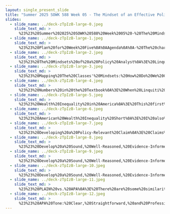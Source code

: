 ```yaml
---
layout: single_present_slide
title: "Summer 2025 SOWK 588 Week 05 - The Mindset of an Effective Policy Analyst"
slides:
  - slide_name: ../deck-zTpIzB-large-0.jpeg
    slide_text_md: >
      %23%23%20Summer%202025%20SOWK%20588%20Week%2005%20-%20The%20Mindset%20of%20an%20Effective%20Policy%20Analyst%0A%0Atitle:%20Summer%202025%20SOWK%20588%20Week%2005%20-%20The%20Mindset%20of%20an%20Effective%20Policy%20Analyst%0Adate:%202025-06-27%2021:24:57%0Alocation:%20Heritage%20University%0Atags:%0A%20%20-%20Heritage%20University%0A%20%20-%20MSW%20Program%0A%20%20-%20SOWK%20588%0Apresentation_video:%20%3E%0A%20%20%22%22%0Adescription:%20%3E%0A%0AWeek%20five%20includes%20an%20in-person%20class%20session%20on%20Saturday%20(06/28/25).%20In%20$2.00%20a%20Day,%20Edin%20and%20Shaefer%20(2016)%20shift%20toward%20the%20work%20of%20survival%20that%20can%20be%20so%20consuming%20for%20people%20living%20on%20the%20margins.%20There%20is%20a%20forum%20to%20start%20considering%20potential%20policies%20that%20could%20help%20support%20this%20population%20or%20to%20reflect%20on%20the%20systematic%20nature%20of%20this%20poverty.%20Linquiti's%20(2022)%20reading%20is%20focused%20on%20the%20characteristics%20that%20make%20up%20an%20effective%20policy%20analyst.%20Students%20will%20engage%20in%20several%20forums%20this%20week%E2%80%94developing%20and%20sharing%20their%20own%20Fermi%20Cheat%20Sheets,%20responding%20to%20applied%20policy%20discussion%20questions,%20and%20critically%20examining%20what%20it%20means%20to%20%22deconstruct%22%20a%20policy%20claim.%20During%20the%20in-person%20class%20session,%20we%20will%20consider%20this%20practice%20with%20constructing%20and%20deconstructing%20policy%20claims%20and%20understanding%20the%20characteristics%20of%20an%20effective%20policy%20analyst.%0A%0AThe%20agenda%20for%20the%20in-person%20class%20session%20includes:%0A%0A-%20The%20characteristics%20of%20an%20effective%20policy%20analyst%0A-%20Understanding%20numbers%20and%20inequality%0A-%20Developing%20a%20sound,%20well-reasoned,%20evidence-informed,%20policy-relevant%20claim%0A-%20PLAIN%20vs%20APA%20writing%20style%0A%0AThe%20learning%20objectives%20this%20week%20include:%0A%0A-%20Identify%20and%20reflect%20on%20the%20six%20core%20mindsets%20of%20effective%20policy%20analysts%0A-%20Apply%20a%20framework%20to%20develop%20and%20critique%20policy%20claims%20using%20real-world%20topics%20collaboratively%0A-%20Interpret%20visual%20and%20quantitative%20data%20to%20understand%20wealth%20inequality%0A-%20Compare%20APA%20and%20PLAIN%20writing%20styles%0A-%20Explain%20how%20Fermi%20estimation%20techniques%20can%20be%20used%20to%20approach%20policy%20questions%20quickly%20and%20effectively.%0A-%20Identify%20and%20evaluate%20the%20components%20of%20a%20well-structured%20policy%20claim.%0A-%20Reflect%20on%20the%20structural%20causes%20of%20poverty%20and%20explore%20potential%20policy%20responses.%0A-%20Apply%20critical%20thinking%20to%20assess%20assumptions,%20power%20dynamics,%20and%20ideologies%20embedded%20in%20policy%20claims.%0A-%20Explore%20broader%20critical%20frameworks%20and%20consider%20how%20they%20expand%20the%20scope%20of%20policy%20practice.%0A-%20Practice%20articulating%20and%20critiquing%20policy%20arguments%20through%20structured%20written%20and%20verbal%20responses.%0A%0A
  - slide_name: ../deck-zTpIzB-large-1.jpeg
    slide_text_md: >
      %23%23%20Plan%20for%20Week%20Five%0A%0AAgenda%0A%0A-%20The%20characteristics%20of%20an%20effective%20policy%20analyst%0A-%20Understanding%20numbers%20and%20inequality%0A-%20Developing%20a%20sound,%20well-reasoned,%20evidence-informed,%20policy-relevant%20claim%0A-%20PLAIN%20vs%20APA%20writing%20style%0A%0ALearning%20Objectives%0A%0A-%20Identify%20and%20reflect%20on%20the%20six%20core%20mindsets%20of%20effective%20policy%20analysts%0A-%20Apply%20a%20framework%20to%20develop%20and%20critique%20policy%20claims%20using%20real-world%20topics%20collaboratively%0A-%20Interpret%20visual%20and%20quantitative%20data%20to%20understand%20wealth%20inequality%0A-%20Compare%20APA%20and%20PLAIN%20writing%20styles%0A%0A%0A
  - slide_name: ../deck-zTpIzB-large-2.jpeg
    slide_text_md: >
      %23%23%20The%20Mindsets%20of%20a%20Policy%20Analyst%0A%3E%20Linquiti%20(2022)%20describes%20six%20characteristics%20of%20a%20good%20policy%20analyst.%20These%20include%0A%0A**%F0%9F%94%8D%20Critical%20Thinker**%0A-%20Skeptical%20but%20not%20cynical%20%20%0A-%20Neutral%20commitment%20to%20scientific%20method%20%20%0A-%20Humble,%20curious,%20and%20open-minded%20%20%0A%0A**%F0%9F%A7%B0%20Pragmatic**%0A-%20Embraces%20real-world%20context%20of%20policy%20analysis%20%20%0A-%20Adept%20at%20satisficing%20%20%0A-%20Knows%20value%20of%20analysis%20is%20lost%20if%20not%20effectively%20communicated%20%20%0A%0A**%F4%81%92%91%20Competent**%0A-%20Appropriate%20domain,%20procedural,%20political,%20and%20analytic%20expertise%20%20%0A-%20Committed%20to%20lifelong%20learning%20%20%0A-%20Team%20player%20%20%0A%0A**%F0%9F%92%AA%20Tough%20Minded**%0A-%20Maintains%20equanimity%20in%20policy%20maelstrom%20%20%0A-%20Self-confident,%20but%20not%20arrogant%20%20%0A-%20Tenacious%20in%20the%20face%20of%20setbacks%20%20%0A%0A**%F0%9F%A4%9D%20Service%20Oriented**%0A-%20Embraces%20role:%20analytic%20specialist,%20public%20servant,%20campaigner,%20or%20client%20advisor%20%20%0A-%20Displays%20personal%20integrity%20%20%0A-%20Develops%20and%20maintains%20deserved%20reputation%20for%20credibility%20%20%0A%0A**%F0%9F%AA%9E%20Self-Aware**%0A-%20Adopts%20an%20attitude%20of%20reflexivity%20%20%0A-%20Embraces%20multiple%20small%20theories,%20rather%20than%20one%20big%20theory%20%20%0A-%20Intellectually%20and%20personally%20modest,%20rather%20than%20enthusiastic%20know-it-all%20%20%0A%0A%5BSmall%20Group%20Activity%5D%20%20Share%20with%20a%20partner%20examples%20related%20to%20these%20mindsets%0A%0A-%20**%F0%9F%92%AA%20Personal%20strengths**%20Are%20there%20personal%20examples%20or%20strengths%20you%20have%20related%20to%20the%20mindsets%0A-%20**%E2%9A%A0%EF%B8%8F%20Challenges%20or%20pitfalls**%20What%20are%20some%20challenges%20or%20potential%20negatives%20related%20to%20the%20mindset%3F%0A-%20**%F0%9F%8C%B1%20Growth%20opportunities**%20What%20are%20some%20ways%20you%20can%20grow%20these%20mindsets%20in%20your%20practice%3F%0A%0A(p.%20254)%0A%0A
  - slide_name: ../deck-zTpIzB-large-3.jpeg
    slide_text_md: >
      %23%23%20Mapping%20The%20Classes'%20Mindsets:%20How%20Do%20We%20Connect%20as%20Analysts%0A%0A%3E%20Okay,%20now%20I'd%20like%20to%20facilitate%20an%20activity%20to%20help%20us%20identify%20areas%20of%20strength,%20challenge,%20and%20ways%20we%20want%20to%20grow%20across%20these%20mindsets.%0A%0A%5BWhole%20Group%20Activity%5D%20Mapping%20The%20Classes'%20Mindsets%0AHave%20posters%20with%20each%20mindset%20on%20it%20(e.g.,%20Critical%20Thinker,%20Pragmatic,%20Competent,%20Tough%20Minded,%20Tough%20Minded,%20Self-Aware).%20Give%20each%20student%20two%20sticky%20notes%20of%20each%20color:%0A%0A%F0%9F%9F%A9%20**Green**%20%E2%80%93%20A%20personal%20example%20or%20strength%20related%20to%20this%20mindset%0A%F0%9F%9F%A8%20**Yellow**%20%E2%80%93%20A%20challenge%20or%20situation%20where%20this%20mindset%20is%20difficult%20to%20apply%0A%F0%9F%9F%A6%20**Blue**%20%E2%80%93%20A%20way%20you'd%20like%20to%20grow%20in%20this%20mindset%20or%20apply%20it%20in%20your%20future%20policy%20practice%0A%0A%5BWhole%20Group%20Activity%5D%20Debrief%20Mapping%20The%20Classes'%20Mindsets%0A%0A-%20Which%20mindsets%20had%20the%20most/least%20notes%3F%20What%20surprised%20you%3F%0A-%20Invite%20students%20to%20select%20a%20note%20that%20resonated%20and%20explain%20why.%0A%0A
  - slide_name: ../deck-zTpIzB-large-4.jpeg
    slide_text_md: >
      %23%23%20Numbers%20in%20the%20Textbook%0A%3E%20When%20Linquiti%20(2022)%20is%20talking%20about%20decomposition%20and%20fermi-izing,%20there%20is%20a%20lot%20numbers%20he%20goes%20through%20in%20his%20example.%20I%20wanted%20to%20share%20some%20insight%20that%20I%20got%20when%20I%20was%20in%20school.%0A%0A-%20Background%20in%20Master's%20commission%0A-%20Change%20from%20church%20support%20those%20in%20need%20(small%20government)%20to%20need%20to%20redistribute%20wealth%0A-%20Change%20from%20personal%20failings%20to%20understanding%20the%20systems%20problems%20of%20poverty%0A-%20Change%20from%20wanting%20to%20be%20wealth%20to%20wanting%20to%20bring%20down%20the%20oligarchy%0A%0A%3E%20I%20have%20a%20couple%20of%20videos%20that%20I%20would%20like%20to%20share%20with%20you%20to%20help%20you%20see%20and%20visualize%20the%20inequality%20we%20have%20in%20our%20society.%0A%0A
  - slide_name: ../deck-zTpIzB-large-5.jpeg
    slide_text_md: >
      %23%23%20Wealth%20Inequality%20in%20America%0A%3E%20This%20first%20video%20is%20older,%20back%20in%202012.%20The%20inequality%20described%20is%20only%20increasing.%0A%0A%5BWhole%20Group%20Activity%5D%20Watch%20%5BWealth%20Inequality%20in%20America%5D(https://youtu.be/QPKKQnijnsM%3Fsi%3DDQWfyCjBRNwxAGmw)%20(Politizane,%202012)%0A%0A%3Cdiv%20style%3D%22text-align:%20center%22%20markdown%3D%221%22%3E%0AReference%0A%3C/div%3E%0A%3Cdiv%20style%3D%22margin:%200%200%200%202em;%20text-indent:%20-2em;%22%20markdown%3D%221%22%3E%0A%0APolitizane%20(2012,%20November%2020)%20_Wealth%20inequality%20in%20America_%20%5BVideo%5D.%20YouTube.%20%3Chttps://youtu.be/QPKKQnijnsM%3Fsi%3DDQWfyCjBRNwxAGmw%3E%0A%0A%3C/div%3E%0A%0A
  - slide_name: ../deck-zTpIzB-large-6.jpeg
    slide_text_md: >
      %23%23%20American%20Wealth%20Inequality%20Short%0A%3E%20I%20also%20find%20the%20display%20showing%20grains%20of%20rice%20as%20units%20of%20wealth%20as%20a%20short%20by%20this%20artist%20helpful%20as%20well.%0A%0A%5BWhole%20Group%20Activity%5D%20Watch%20%5BWhisper%20Pickle%5D(https://youtube.com/shorts/CaoL3YSkDDk%3Fsi%3DCBhHeoIf8BBKh36F)%0A%0ADebrief%20Questions%0A%0A-%20Is%20this%20things%20that%20you%20have%20been%20exposed%20to%20before%3F%0A-%20What%20are%20some%20of%20your%20reactions/thoughts%0A%0A%3Cdiv%20style%3D%22text-align:%20center%22%20markdown%3D%221%22%3E%0AReference%0A%3C/div%3E%0A%3Cdiv%20style%3D%22margin:%200%200%200%202em;%20text-indent:%20-2em;%22%20markdown%3D%221%22%3E%0A%0AWhisper%20Pickle%20(2024,%20December%2020)%20_American%20wealth%20inequality_.%20YouTube%20%3Chttps://youtube.com/shorts/CaoL3YSkDDk%3Fsi%3DCBhHeoIf8BBKh36F%3E%0A%0A%3C/div%3E%0A%0A
  - slide_name: ../deck-zTpIzB-large-7.jpeg
    slide_text_md: >
      %23%23%20Developing%20a%20Policy-Relevant%20Claim%0A%3E%20Claims%20can%20be%20either%20descriptive%20or%20prescriptive.%20It%20is%20about%20providing%20evidence%20and%20logic%20about%20why%20you%20think%20a%20claim%20is%20valid.%0A%0AYou%20provide%20some%20reasons%20(as%20many%20as%20you%20can%20come%20up%20with).%20Describe%20reasons%20why%20that%20is%20a%20valid%20argument,%20giving%20logic%20and%20evidence.%0A%0AYou%20also%20have%20to%20consider%20what%20the%20potential%20counterarguments%20are%20and%20what%20potential%20rebuttals%20are%20likely%20to%20be%20made%20to%20your%20claims.%0A%0A(Linquiti,%202022)%0A%0A
  - slide_name: ../deck-zTpIzB-large-8.jpeg
    slide_text_md: >
      %23%23%20Develop%20a%20Sound,%20Well-Reasoned,%20Evidence-Informed,%20Policy-Relevant%20Claim%20(1%20of%203)%20-%20Pick%20Topic%0A%3E%20Get%20in%20groups%20of%203%20or%204%20and%20pick%20a%20topic%20below%20or%20your%20own%0A%0A**%F0%9F%8F%A0%20Social%20%26%20Economic%20Policy**%0A-%20Expanding%20housing%20access%20for%20low-income%20or%20unhoused%20populations%0A-%20Implementing%20universal%20basic%20income%20(UBI)%0A-%20Increasing%20access%20to%20affordable%20childcare%0A%0A**%F0%9F%8E%93%20Education%20%26%20Youth**%0A-%20Implementing%20free%20community%20college%20in%20Washington%20State%0A-%20Banning%20suspensions/expulsions%20in%20elementary%20schools%0A-%20Increasing%20funding%20for%20school%20social%20workers%20or%20counselors%0A%0A**%E2%9A%96%EF%B8%8F%20Criminal%20Justice%20%26%20Policing**%0A-%20Decriminalizing%20drug%20possession%0A-%20Expanding%20diversion%20programs%20for%20youth%20%0A-%20Mandating%20mental%20health%20co-responders%20for%20police%20calls%0A%0A**%F0%9F%8C%8D%20Health%20%26%20Environment**%0A-%20Expanding%20Medicaid%20to%20cover%20all%20undocumented%20residents%0A-%20Providing%20safe%20drug%20consumption%20sites%0A-%20Banning%20single-use%20plastics%20in%20Washington%0A%0A**%F0%9F%A7%91%E2%80%8D%F0%9F%A4%9D%E2%80%8D%F0%9F%A7%91%20Equity%20%26%20Inclusion**%0A-%20Requiring%20anti-racism%20training%20in%20state-funded%20organizations%0A-%20Creating%20guaranteed%20income%20pilots%20for%20marginalized%20groups%0A-%20Recognizing%20tribal%20sovereignty%20in%20child%20welfare%20cases%0A%0A**Note**:%20These%20topics%20were%20developed%20based%20on%20input%20from%20OpenAI%202025.%0A%0A
  - slide_name: ../deck-zTpIzB-large-9.jpeg
    slide_text_md: >
      %23%23%20Develop%20a%20Sound,%20Well-Reasoned,%20Evidence-Informed,%20Policy-Relevant%20Claim%20(2%20of%203)%20-%20Steps%20in%20Considering%20Your%20Policy%20Claim%0A%3E%20The%20steps%20in%20developing%20your%20well-reasoned,%20evidence-informed,%20policy-relevant%20claim%20include%20the%20following:%0A%0ACreate%20a%20tentative%20claim%0ADiscuss%20counterarguments%20and%20objections%0AConsider%20rebuttals%0AModify%20claim%0AQualify%20likely%20truth%20of%20the%20claim%0AFinalize%20Claim%0A%0A%5BSmall%20Group%20Activity%5D%20Work%20in%20your%20group%20to%20develop%20your%20policy%20claim.%0A%0A(Linquiti,%202022)%0A%0A
  - slide_name: ../deck-zTpIzB-large-10.jpeg
    slide_text_md: >
      %23%23%20Develop%20a%20Sound,%20Well-Reasoned,%20Evidence-Informed,%20Policy-Relevant%20Claim%20(3%20of%203)%20-Evaluating%20Policy%20Claims%0A%0A-%20**Cognitive%20errors**:%20Watch%20for%20signs%20of%20flawed%20System%201%20thinking,%20hot%20cognition,%20or%20motivated%20reasoning.%0A-%20**Unsound%20reasoning**:%20Assess%20whether%20the%20logic%20is%20valid%20and%20free%20from%20rhetorical%20trickery%20or%20logical%20fallacies.%0A-%20**Weak%20evidence**:%20Evaluate%20the%20strength%20and%20relevance%20of%20the%20evidence;%20look%20for%20missing%20or%20misleading%20data%20patterns.%0A-%20**Obvious%20flaws**:%20Look%20out%20for%20internal%20contradictions,%20math%20errors,%20missing%20citations,%20or%20poor%20editing%E2%80%94these%20may%20signal%20deeper%20issues%20in%20the%20analysis.%0A%0ABe%20cautious%20of%20*heroic%20assumptions*%20that:%0A-%20Overstate%20the%20ease%20or%20certainty%20of%20policy%20implementation%0A-%20Assume%20benefits%20will%20automatically%20follow%20enactment%0A-%20Ignore%20institutional,%20political,%20or%20logistical%20barriers%0A%0AKey%20questions%20to%20ask:%0A%0A-%20%F0%9F%8F%9B%EF%B8%8F%20**Institutions**:%20How%20many%20actors%20must%20cooperate%3F%20Are%20their%20interests%20aligned%20or%20conflicting%3F%0A-%20%E2%9A%99%EF%B8%8F%20**Complexity**:%20Is%20the%20policy%20a%20minor%20adjustment%20or%20a%20major%20systemic%20shift%3F%0A-%20%F0%9F%92%B5%20**Resources**:%20Will%20the%20policy%20have%20the%20necessary%20funding,%20staffing,%20legal%20authority,%20and%20tech%20support%3F%0A-%20%F0%9F%8E%AF%20**Unintended%20consequences**:%20Could%20it%20encourage%20behaviors%20that%20undermine%20its%20goals%3F%0A-%20%E2%9A%96%EF%B8%8F%20**Winners%20and%20losers**:%20Who%20benefits%3F%20Who%20doesn't%3F%20Will%20powerful%20stakeholders%20support%20or%20resist%20implementation%3F%0A%0A%5BWhole%20Group%20Activity%5D%20Present%20Cases%20and%20Hear%20Feedback%0AAfter%20each%20group%20presents,%20take%20a%20minute%20to%20consider%20and%20provide%20feedback%0A%0A(Linquiti,%202022)%0A%0A
  - slide_name: ../deck-zTpIzB-large-11.jpeg
    slide_text_md: >
      %23%23%20PLAIN%20vs.%20APA%0A%3E%20There%20are%20some%20similarities%20and%20differences%20between%20the%20PLAIN%20guidelines%20that%20were%20written%20into%20law%20by%20Obama%20and%20the%20APA%20style%20guide.%20Work%20in%20small%20groups,%20comparing%20and%20considering%20similarities%20and%20differences.%0A%0A%5BSmall%20Group%20Activity%5D%20Compare%20PLAIN%20and%20APA%0A%0A%3Cdiv%20style%3D%22text-align:%20center%22%20markdown%3D%221%22%3E%0AReference%0A%3C/div%3E%0A%3Cdiv%20style%3D%22margin:%200%200%200%202em;%20text-indent:%20-2em;%22%20markdown%3D%221%22%3E%0A%0AAmerican%20Psychological%20Association.%20(2020).%20_Publication%20manual%20of%20the%20American%20Psychological%20Association_.%20American%20Psychological%20Association.%20https://doi.org/10.1037/0000165-000%0A%0APlain%20Language%20Action%20and%20Information%20Network.%20(2011).%20_Federal%20plain%20language%20guidelines_.%20https://www.plainlanguage.gov/media/FederalPLGuidelines.pdf%0A%3C/div%3E%0A%0AThe%20following%20tables%20are%20drawn%20from%20OpenAI%202025%20and%20fact%20checked%20by%20myself,%20offering%20some%20comparisons%20that%20I%20can%20help%20draw%20from%20during%20the%20debriefing%20discussion.%0A%0A**Similarities%20Between%20APA%20and%20PLAIN**%0A%0A%7CFeature%7CAPA%20Style%7CPLAIN%20Guidelines%7C%0A%7C---%7C---%7C---%7C%0A%7CClarity%7CClear,%20concise%20academic%20writing%7CEasy-to-understand%20public%20content%7C%0A%7CVoice%7CPrefers%20active%20when%20possible%7CStrongly%20prefers%20active%20voice%7C%0A%7CAudience%7CAcademic%20or%20professional%20readers%7CGeneral%20or%20non-expert%20public%7C%0A%7CWording%7CMinimal%20jargon,%20define%20terms%7CEveryday%20language,%20no%20jargon%7C%0A%7CStructure%7CHeadings,%20sections,%20logical%20flow%7CClear%20layout,%20easy%20to%20scan%7C%0A%0A**Key%20Differences%20Between%20APA%20and%20PLAIN**%0A%0A%7CFeature%7CAPA%20Style%7CPLAIN%20Guidelines%7C%0A%7C---%7C---%7C---%7C%0A%7CPurpose%7CAcademic%20or%20professional%20publication%20in%20social%20sciences%7CClear%20government%20communication%20to%20the%20public%7C%0A%7CTone%7CFormal,%20objective,%20scholarly%7CConversational,%20direct,%20and%20user-focused%7C%0A%7CUse%20of%20citations%7CRequires%20in-text%20citations%20and%20reference%20lists%7CRarely%20uses%20formal%20citations%E2%80%94focuses%20on%20actionable%20info%7C%0A%7CParagraph%20structure%7CParagraphs%20can%20be%20dense%20and%20explanatory%7CShort%20paragraphs,%20frequent%20use%20of%20lists%20and%20bullets%7C%0A%7CReader%20assumptions%7CAssumes%20some%20prior%20knowledge%20or%20academic%20engagement%7CAssumes%20little%20to%20no%20background%20knowledge%7C%0A%7CSentence%20length%7CAllows%20longer,%20complex%20sentences%20with%20nuance%7CStrongly%20encourages%20short,%20simple%20sentences%7C%0A%7CDesign%20integration%7CStyle%20mainly%20text-based%20(visuals%20optional)%7CEncourages%20visuals,%20white%20space,%20and%20design%20for%20readability%7C%0A%0A
  - slide_name: ../deck-zTpIzB-large-12.jpeg
    slide_text_md: >
      %23%23%20APA%20Tone:%20Clear,%20Straightforward,%20and%20Professional%0A%3E%20I%20was%20preparing%20for%20the%20prior%20discussion%20about%20PLAIN%20vs%20APA.%20Tone%20is%20complicated%20to%20explain%20and%20includes%20a%20lot%20of%20aspects.%20Consider%20bias-free%20language,%20or%20writing%20style%20such%20as%20continuity,%20conciseness,%20and%20clarity.%20I%20came%20across%20these%20three%20examples%20of%20a%20sentence,%20and%20really%20like%20it%20and%20felt%20like%20I%20should%20share:%0A%0AInformal:%0A%0A%3E%20After%20reading%20Boman%20(2022),%20apparently,%20poor%20kids%20don't%20get%20as%20good%20of%20grades%20in%20school%20compared%20to%20rich%20kids.%20This%20result%20hits%20different%20when%20you%20remember%20all%20that%20poor%20communities%20already%20have%20to%20deal%20with.%20I%20guess%20more%20studies%20like%20this%20are%20needed%20to%20provide%20evidence%20for%20policy%20changes%20so%20poverty%20doesn't%20continue.%0A%0AOverly%20Jargon-laden:%0A%0A%3E%20Boman%20(2022)%20revealed%20that%20low%20socioeconomic%20status%20(SES)%20evinced%20a%20significant%20correlation%20with%20suboptimal%20academic%20achievement%20in%20juveniles%E2%80%94an%20unsurprising%20consequence,%20given%20that%20these%20communities%20grapple%20with%20resource%20paucity%20and%20ancillary%20inequities.%20Subsequent%20empirical%20forays%20are%20necessary%20to%20illuminate%20the%20adjustments%20to%20public%20policy%20needed%20to%20dismantle%20the%20pernicious%20cycle%20of%20poverty.%0A%0AAppropriate%20Tone:%0A%0A%3E%20Boman%20(2022)%20found%20that%20low%20socioeconomic%20status%20(SES)%20predicted%20lower%20academic%20achievement%20in%20youth.%20This%20highlights%20the%20injustices%20that%20communities%20with%20lower%20SES%20encounter.%20More%20studies%20like%20this%20are%20needed%20to%20provide%20evidence%20for%20policy%20changes%20that%20can%20disrupt%20the%20cycle%20of%20poverty.%0A%0A%3Cdiv%20style%3D%22text-align:%20center%22%20markdown%3D%221%22%3E%0AReference%0A%3C/div%3E%0A%3Cdiv%20style%3D%22margin:%200%200%200%202em;%20text-indent:%20-2em;%22%20markdown%3D%221%22%3E%0A%0ABoman,%20B.%20(2022).%20The%20influence%20of%20SES,%20cognitive,%20and%20non-cognitive%20abilities%20on%20grades:%20Cross-sectional%20and%20longitudinal%20evidence%20from%20two%20Swedish%20cohorts._European%20Journal%20of%20Psychology%20of%20Education_,_38_,%20587%E2%80%93603.%3Chttps://doi.org/10.1007/s10212-022-00626-9%3E%0A%0AGreenbaum,%20H.%20(2024,%20April%201)%20Check%20your%20tone:%20A%20blog%20post%20on%20keeping%20it%20professional.%20_APA%20Style%20Blog_.%20%3Chttps://apastyle.apa.org/blog/scholarly-tone%3E%0A%0A%3C/div%3E%0A
---
```


